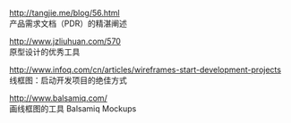 http://tangjie.me/blog/56.html    
产品需求文档（PDR）的精湛阐述    

http://www.jzliuhuan.com/570    
原型设计的优秀工具    

http://www.infoq.com/cn/articles/wireframes-start-development-projects    
线框图：启动开发项目的绝佳方式    

http://www.balsamiq.com/    
画线框图的工具 Balsamiq Mockups    
